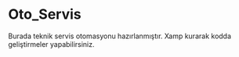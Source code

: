 # Oto_Servis

Burada teknik servis otomasyonu hazırlanmıştır. 
Xamp kurarak kodda geliştirmeler yapabilirsiniz.